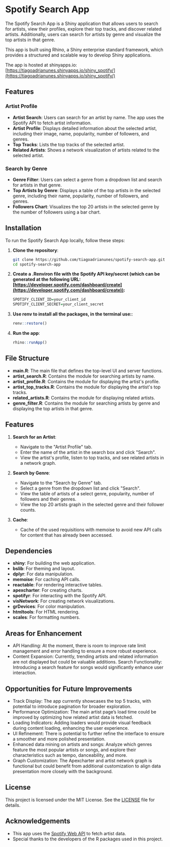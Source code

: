 # Spotify Search App

The Spotify Search App is a Shiny application that allows users to search for artists, view their profiles, explore their top tracks, and discover related artists. Additionally, users can search for artists by genre and visualize the top artists in that genre.

This app is built using Rhino, a Shiny enterprise standard framework, which provides a structured and scalable way to develop Shiny applications.

The app is hosted at shinyapps.io: [https://tiagoadrianunes.shinyapps.io/shiny_spotify/](https://tiagoadrianunes.shinyapps.io/shiny_spotify/)

## Features

### Artist Profile

- **Artist Search**: Users can search for an artist by name. The app uses the Spotify API to fetch artist information.
- **Artist Profile**: Displays detailed information about the selected artist, including their image, name, popularity, number of followers, and genres.
- **Top Tracks**: Lists the top tracks of the selected artist.
- **Related Artists**: Shows a network visualization of artists related to the selected artist.

### Search by Genre

- **Genre Filter**: Users can select a genre from a dropdown list and search for artists in that genre.
- **Top Artists by Genre**: Displays a table of the top artists in the selected genre, including their name, popularity, number of followers, and genres.
- **Followers Chart**: Visualizes the top 20 artists in the selected genre by the number of followers using a bar chart.

## Installation

To run the Spotify Search App locally, follow these steps:

1. **Clone the repository**:
    ```sh
    git clone https://github.com/tiagoadrianunes/spotify-search-app.git
    cd spotify-search-app
    ```

2. **Create a .Renviron file with the Spotify API key/secret (which can be generated at the following URL: [https://developer.spotify.com/dashboard/create](https://developer.spotify.com/dashboard/create)):**
    ```r
    SPOTIFY_CLIENT_ID=your_client_id
    SPOTIFY_CLIENT_SECRET=your_client_secret
    ```

4. **Use renv to install all the packages, in the terminal use:**:
    ```r
    renv::restore()
    ```

5. **Run the app**:
    ```r
    rhino::runApp()
    ```

## File Structure

- **main.R**: The main file that defines the top-level UI and server functions.
- **artist_search.R**: Contains the module for searching artists by name.
- **artist_profile.R**: Contains the module for displaying the artist's profile.
- **artist_top_tracks.R**: Contains the module for displaying the artist's top tracks.
- **related_artists.R**: Contains the module for displaying related artists.
- **genre_filter.R**: Contains the module for searching artists by genre and displaying the top artists in that genre.

## Features

1. **Search for an Artist**:
    - Navigate to the "Artist Profile" tab.
    - Enter the name of the artist in the search box and click "Search".
    - View the artist's profile, listen to top tracks, and see related artists in a network graph.

2. **Search by Genre**:
    - Navigate to the "Search by Genre" tab.
    - Select a genre from the dropdown list and click "Search".
    - View the table of artists of a select genre, popularity, number of followers and their genres.
    - View the top 20 artists graph in the selected genre and their follower counts.

3. **Cache**:
    - Cache of the used requisitions with memoise to avoid new API calls for content that has already been accessed.


## Dependencies

- **shiny**: For building the web application.
- **bslib**: For theming and layout.
- **dplyr**: For data manipulation.
- **memoise**: For caching API calls.
- **reactable**: For rendering interactive tables.
- **apexcharter**: For creating charts.
- **spotifyr**: For interacting with the Spotify API.
- **visNetwork**: For creating network visualizations.
- **grDevices**: For color manipulation.
- **htmltools**: For HTML rendering.
- **scales**: For formatting numbers.


## Areas for Enhancement
- API Handling: At the moment, there is room to improve rate limit management and error handling to ensure a more robust experience.
- Content Expansion: Currently, trending artists and related information are not displayed but could be valuable additions.
Search Functionality: Introducing a search feature for songs would significantly enhance user interaction.

## Opportunities for Future Improvements
- Track Display: The app currently showcases the top 5 tracks, with potential to introduce pagination for broader exploration.
- Performance Optimization: The main artist page’s load time could be improved by optimizing how related artist data is fetched.
- Loading Indicators: Adding loaders would provide visual feedback during content loading, enhancing the user experience.
- UI Refinement: There is potential to further refine the interface to ensure a smoother and more polished presentation.
- Enhanced data mining on artists and songs: Analyze which genres feature the most popular artists or songs, and explore their characteristics such as tempo, danceability, and more.
- Graph Customization: The Apexcharter and artist network graph is functional but could benefit from additional customization to align data presentation more closely with the background.

## License

This project is licensed under the MIT License. See the [LICENSE](LICENSE) file for details.

## Acknowledgements

- This app uses the [Spotify Web API](https://developer.spotify.com/documentation/web-api/) to fetch artist data.
- Special thanks to the developers of the R packages used in this project.
